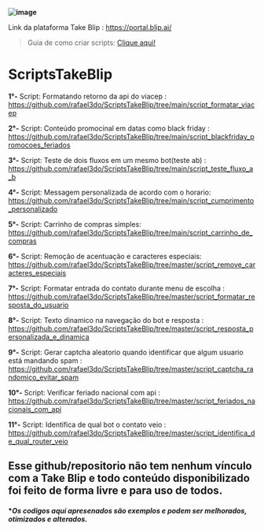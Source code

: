  **![image](https://user-images.githubusercontent.com/18338341/150648450-f6604184-079c-4e66-bf9b-ed6ca7403eb0.png)**

Link da plataforma Take Blip : https://portal.blip.ai/ 
>Guia de como criar scripts: <a href="https://github.com/rafael3do/ScriptsTakeBlip/tree/master/Guia%20de%20como%20criar%20scripts">Clique aqui!</a>
# ScriptsTakeBlip
<b>1°-</b> Script: Formatando retorno da api do viacep : https://github.com/rafael3do/ScriptsTakeBlip/tree/main/script_formatar_viacep

<b>2°-</b> Script: Conteúdo promocinal em datas como black friday : https://github.com/rafael3do/ScriptsTakeBlip/tree/main/script_blackfriday_promocoes_feriados

<b>3°-</b> Script: Teste de dois fluxos em um mesmo bot(teste ab) : https://github.com/rafael3do/ScriptsTakeBlip/tree/main/script_teste_fluxo_a_b

<b>4°-</b> Script: Messagem personalizada de acordo com o horario: https://github.com/rafael3do/ScriptsTakeBlip/tree/main/script_cumprimento_personalizado

<b>5°-</b> Script: Carrinho de compras simples: https://github.com/rafael3do/ScriptsTakeBlip/tree/main/script_carrinho_de_compras

<b>6°-</b> Script: Remoção de acentuação e caracteres especiais: https://github.com/rafael3do/ScriptsTakeBlip/tree/master/script_remove_caracteres_especiais

<b>7°-</b> Script: Formatar entrada do contato durante menu de escolha : https://github.com/rafael3do/ScriptsTakeBlip/tree/master/script_formatar_resposta_do_usuario

<b>8°-</b> Script: Texto dinamico na navegação do bot e resposta : https://github.com/rafael3do/ScriptsTakeBlip/tree/master/script_resposta_personalizada_e_dinamica

<b>9°-</b> Script: Gerar captcha aleatorio quando identificar que algum usuario está mandando spam : https://github.com/rafael3do/ScriptsTakeBlip/tree/master/script_captcha_randomico_evitar_spam

<b>10°-</b> Script: Verificar feriado nacional com api : https://github.com/rafael3do/ScriptsTakeBlip/tree/master/script_feriados_nacionais_com_api

<b>11°-</b> Script: Identifica de qual bot o contato veio : https://github.com/rafael3do/ScriptsTakeBlip/tree/master/script_identifica_de_qual_router_veio

## **Esse github/repositorio não tem nenhum vínculo com a Take Blip e todo conteúdo disponibilizado foi feito de forma livre e para uso de todos.**
#### **Os codigos aqui apresenados são exemplos e podem ser melhorados, otimizados e alterados.*
